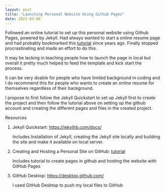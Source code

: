 ```yaml
---
layout: post
title: "Launching Personal Website Using Github Pages"
date: 2021-03-08
---
```


Followed an online tutorial to set up this personal website using Github Pages, powered by Jekyll. Had always wanted to start a online resume page and had probably bookmarked this <a href="http://jmcglone.com/guides/github-pages/">tutorial</a> since years ago. Finally stopped procrastinating and made an effort to do this. 

It may be lacking in teaching people how to launch the page in local but overall it pretty much helped to feed the template and kick start the process.

It can be very doable for people who have limited background in coding and I do recommend this for people who wants to create an online resume for themselves regardless of their background.

I propose to first follow the Jekyll Quickstart to set up Jekyll first to create the project and then follow the tutorial above on setting up the github account and creating the different pages and files in the created project.

Resources

1. Jekyll Quickstart: <a href="https://jekyllrb.com/docs/">https://jekyllrb.com/docs/</a>  

    Includes Installation of Jekyll, creating the Jekyll site locally and building the site and make it available on local server.

2. Creating and Hosting a Personal Site on GitHub: <a href="http://jmcglone.com/guides/github-pages/">tutorial</a>  

    Includes tutorial to create pages in github and hosting the website with GitHub Pages

3. GitHub Desktop: <a href="https://desktop.github.com/">https://desktop.github.com/</a>

    I used GitHub Desktop to push my local files to GitHub